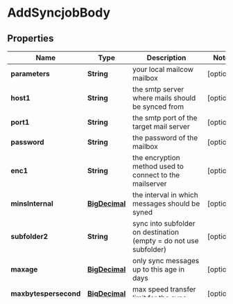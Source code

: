 # AddSyncjobBody

## Properties
Name | Type | Description | Notes
------------ | ------------- | ------------- | -------------
**parameters** | **String** | your local mailcow mailbox |  [optional]
**host1** | **String** | the smtp server where mails should be synced from |  [optional]
**port1** | **String** | the smtp port of the target mail server |  [optional]
**password** | **String** | the password of the mailbox |  [optional]
**enc1** | **String** | the encryption method used to connect to the mailserver |  [optional]
**minsInternal** | [**BigDecimal**](BigDecimal.md) | the interval in which messages should be syned |  [optional]
**subfolder2** | **String** | sync into subfolder on destination (empty &#x3D; do not use subfolder) |  [optional]
**maxage** | [**BigDecimal**](BigDecimal.md) | only sync messages up to this age in days |  [optional]
**maxbytespersecond** | [**BigDecimal**](BigDecimal.md) | max speed transfer limit for the sync |  [optional]
**timeout1** | [**BigDecimal**](BigDecimal.md) | timeout for connection to remote host |  [optional]
**timeout2** | [**BigDecimal**](BigDecimal.md) | timeout for connection to local host |  [optional]
**exclude** | **String** | exclude objects (regex) |  [optional]
**customParams** | **String** | custom parameters |  [optional]
**delete2duplicates** | **Boolean** | delete duplicates on destination (--delete2duplicates) |  [optional]
**delete1** | **Boolean** | delete from source when completed (--delete1) |  [optional]
**delete2** | **Boolean** | delete messages on destination that are not on source (--delete2) |  [optional]
**automap** | **Boolean** | try to automap folders (\&quot;Sent items\&quot;, \&quot;Sent\&quot; &#x3D;&gt; \&quot;Sent\&quot; etc.) (--automap) |  [optional]
**skipcrossduplicates** | **Boolean** | skip duplicate messages across folders (first come, first serve) (--skipcrossduplicates) |  [optional]
**subscribeall** | **Boolean** | subscribe all folders (--subscribeall) |  [optional]
**active** | **Boolean** | enables or disables the sync job |  [optional]
